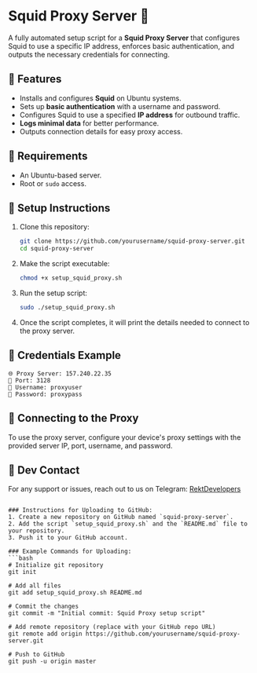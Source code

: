 # Squid Proxy Server 🦑

A fully automated setup script for a **Squid Proxy Server** that configures Squid to use a specific IP address, enforces basic authentication, and outputs the necessary credentials for connecting.

## 🚀 Features
- Installs and configures **Squid** on Ubuntu systems.
- Sets up **basic authentication** with a username and password.
- Configures Squid to use a specified **IP address** for outbound traffic.
- **Logs minimal data** for better performance.
- Outputs connection details for easy proxy access.

## 🔧 Requirements
- An Ubuntu-based server.
- Root or `sudo` access.

## 📝 Setup Instructions
1. Clone this repository:
    ```bash
    git clone https://github.com/yourusername/squid-proxy-server.git
    cd squid-proxy-server
    ```

2. Make the script executable:
    ```bash
    chmod +x setup_squid_proxy.sh
    ```

3. Run the setup script:
    ```bash
    sudo ./setup_squid_proxy.sh
    ```

4. Once the script completes, it will print the details needed to connect to the proxy server.

## 👤 Credentials Example
```
🌐 Proxy Server: 157.240.22.35
🔌 Port: 3128
👤 Username: proxyuser
🔑 Password: proxypass
```

## 📡 Connecting to the Proxy
To use the proxy server, configure your device's proxy settings with the provided server IP, port, username, and password.

## 🔗 Dev Contact
For any support or issues, reach out to us on Telegram: [RektDevelopers](https://t.me/RektDevelopers)
```

### Instructions for Uploading to GitHub:
1. Create a new repository on GitHub named `squid-proxy-server`.
2. Add the script `setup_squid_proxy.sh` and the `README.md` file to your repository.
3. Push it to your GitHub account.

### Example Commands for Uploading:
```bash
# Initialize git repository
git init

# Add all files
git add setup_squid_proxy.sh README.md

# Commit the changes
git commit -m "Initial commit: Squid Proxy setup script"

# Add remote repository (replace with your GitHub repo URL)
git remote add origin https://github.com/yourusername/squid-proxy-server.git

# Push to GitHub
git push -u origin master
```
